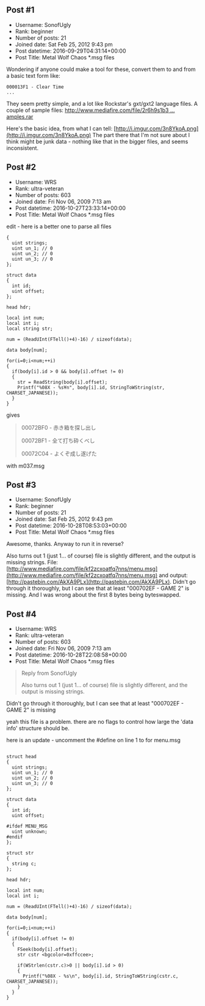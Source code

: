 ## Post #1
- Username: SonofUgly
- Rank: beginner
- Number of posts: 21
- Joined date: Sat Feb 25, 2012 9:43 pm
- Post datetime: 2016-09-29T04:31:14+00:00
- Post Title: Metal Wolf Chaos *.msg files

Wondering if anyone could make a tool for these, convert them to and from a basic text form like:

```
000013F1 - Clear Time
...
```

They seem pretty simple, and a lot like Rockstar's gxt/gxt2 language files.
A couple of sample files: [http://www.mediafire.com/file/2r6h9s1b3 ... amples.rar](http://www.mediafire.com/file/2r6h9s1b3d2hfr6/MWC_msg_samples.rar)

Here's the basic idea, from what I can tell: [http://i.imgur.com/3n8YkoA.png](http://i.imgur.com/3n8YkoA.png)
The part there that I'm not sure about I think might be junk data - nothing like that in the bigger files, and seems inconsistent.
## Post #2
- Username: WRS
- Rank: ultra-veteran
- Number of posts: 603
- Joined date: Fri Nov 06, 2009 7:13 am
- Post datetime: 2016-10-27T23:33:14+00:00
- Post Title: Metal Wolf Chaos *.msg files

edit - here is a better one to parse all files   

```
{
  uint strings;
  uint un_1; // 0
  uint un_2; // 0
  uint un_3; // 0
};

struct data
{
  int id;
  uint offset;
};

head hdr;

local int num;
local int i;
local string str;

num = (ReadUInt(FTell()+4)-16) / sizeof(data);

data body[num];

for(i=0;i<num;++i)
{
  if(body[i].id > 0 && body[i].offset != 0)
  {
    str = ReadString(body[i].offset);
    Printf("%08X - %s¥n", body[i].id, StringToWString(str, CHARSET_JAPANESE));
  }
}

```


gives

> 00072BF0 - 赤き箱を探し出し
>
> 00072BF1 - 全て打ち砕くべし
>
> 00072C04 - よくぞ成し遂げた

with m037.msg
## Post #3
- Username: SonofUgly
- Rank: beginner
- Number of posts: 21
- Joined date: Sat Feb 25, 2012 9:43 pm
- Post datetime: 2016-10-28T08:53:03+00:00
- Post Title: Metal Wolf Chaos *.msg files

Awesome, thanks. 
Anyway to run it in reverse?

Also turns out 1 (just 1... of course) file is slightly different, and the output is missing strings. File: [http://www.mediafire.com/file/kf2zcxoatfq7nns/menu.msg](http://www.mediafire.com/file/kf2zcxoatfq7nns/menu.msg) and output: [http://pastebin.com/AkXA9PLx](http://pastebin.com/AkXA9PLx).
Didn't go through it thoroughly, but I can see that at least "000702EF - GAME 2" is missing. And I was wrong about the first 8 bytes being byteswapped.
## Post #4
- Username: WRS
- Rank: ultra-veteran
- Number of posts: 603
- Joined date: Fri Nov 06, 2009 7:13 am
- Post datetime: 2016-10-28T22:08:58+00:00
- Post Title: Metal Wolf Chaos *.msg files

> Reply from SonofUgly
>
> Also turns out 1 (just 1... of course) file is slightly different, and the output is missing strings. 

Didn't go through it thoroughly, but I can see that at least "000702EF - GAME 2" is missing

yeah this file is a problem. there are no flags to control how large the 'data info' structure should be.

here is an update - uncomment the #define on line 1 to for menu.msg

```

struct head
{
  uint strings;
  uint un_1; // 0
  uint un_2; // 0
  uint un_3; // 0
};

struct data
{
  int id;
  uint offset;

#ifdef MENU_MSG
  uint unknown;
#endif
};

struct str
{
  string c;
};

head hdr;

local int num;
local int i;

num = (ReadUInt(FTell()+4)-16) / sizeof(data);

data body[num];

for(i=0;i<num;++i)
{
  if(body[i].offset != 0)
  {
    FSeek(body[i].offset);
    str cstr <bgcolor=0xffccee>;

    if(WStrlen(cstr.c)>0 || body[i].id > 0)
    {   
      Printf("%08X - %s\n", body[i].id, StringToWString(cstr.c, CHARSET_JAPANESE));
    }
  }
}

```
